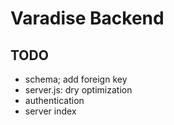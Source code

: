 # Varadise Backend

## TODO

 - schema; add foreign key
 - server.js: dry optimization
 - authentication
 - server index
 